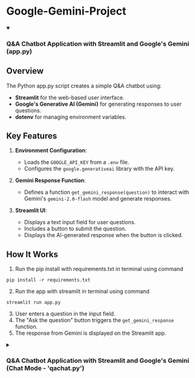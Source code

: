 # Google-Gemini-Project

<details open>
  <summary> <b> <h3>Q&A Chatbot Application with Streamlit and Google's Gemini (app.py) </b></h3></summary>
  

## Overview
The Python app.py script creates a simple Q&A chatbot using:
- **Streamlit** for the web-based user interface.
- **Google's Generative AI (Gemini)** for generating responses to user questions.
- **dotenv** for managing environment variables.

## Key Features
1. **Environment Configuration**:
   - Loads the `GOOGLE_API_KEY` from a `.env` file.
   - Configures the `google.generativeai` library with the API key.

2. **Gemini Response Function**:
   - Defines a function `get_gemini_response(question)` to interact with Gemini's `gemini-2.0-flash` model and generate responses.

3. **Streamlit UI**:
   - Displays a text input field for user questions.
   - Includes a button to submit the question.
   - Displays the AI-generated response when the button is clicked.

## How It Works

1. Run the pip install with requirements.txt in terminal using command 
```
pip install -r requirements.txt
```
2. Run the app with streamlit in terminal using command 
```
streamlit run app.py
```
3. User enters a question in the input field.
4. The "Ask the question" button triggers the `get_gemini_response` function.
5. The response from Gemini is displayed on the Streamlit app.

</details>

<details >
  <summary> <b> <h3> Q&A Chatbot Application with Streamlit and Google's Gemini (Chat Mode - 'qachat.py') </h3> </b> </summary>
   

## Overview
The Python script 'chat.py'  creates a Q&A chatbot with chat history and streaming responses using:
- **Streamlit** for the web-based user interface.
- **Google's Generative AI (Gemini)** for generating responses to user questions.
- **dotenv** for managing environment variables.

## Key Features
1. **Environment Configuration**:
   - Loads the `GOOGLE_API_KEY` from a `.env` file.
   - Configures the `google.generativeai` library with the API key.

2. **Gemini Chat Initialization**:
   - Initializes a `GenerativeModel` object for Gemini (`gemini-2.0-flash`).
   - Starts a chat session with an empty history using `model.start_chat(history=[])`.

3. **Gemini Response Function**:
   - Defines a function `get_gemini_response(question)` to send a message to the chat session.
   - Streams the response back in chunks for real-time updates.

4. **Streamlit UI**:
   - Displays a text input field for user questions.
   - Includes a button to submit the question.
   - Streams the AI-generated response chunk by chunk.
   - Displays the chat history after the response.

## How It Works
1. User enters a question in the input field.
2. The "Ask the question" button triggers the `get_gemini_response` function.
3. The response from Gemini is streamed and displayed in real-time.
4. The chat history is displayed below the response.

## Code Structure
- **Imports**: Handles environment variables, text formatting, and UI rendering.
- **Functions**:
  - `get_gemini_response`: Sends a message to the chat session and streams the response.
- **Streamlit App**:
  - Initializes the app with a title and header.
  - Provides an input field and button for user interaction.
  - Streams the AI-generated response and displays the chat history.

## Example Workflow
1. Open the Streamlit app by running command in terminal.
```
streamlit run qachat.py
```
2. Enter a question in the input field.
3. Click "Ask the question."
4. View the AI-generated response streamed in real-time.
5. Review the chat history displayed below the response.

</details>